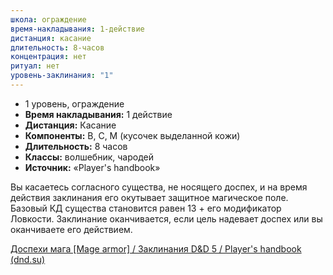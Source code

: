 ```yaml
---
школа: ограждение
время-накладывания: 1-действие
дистанция: касание
длительность: 8-часов
концентрация: нет
ритуал: нет
уровень-заклинания: "1"
---
```

- 1 уровень, ограждение
- **Время накладывания:** 1 действие
- **Дистанция:** Касание
- **Компоненты:** В, С, М (кусочек выделанной кожи)
- **Длительность:** 8 часов
- **Классы:** волшебник, чародей
- **Источник:** «Player's handbook»

Вы касаетесь согласного существа, не носящего доспех, и на время действия заклинания его окутывает защитное магическое поле. Базовый КД существа становится равен 13 + его модификатор Ловкости. Заклинание оканчивается, если цель надевает доспех или вы оканчиваете его действием.

[Доспехи мага [Mage armor] / Заклинания D&D 5 / Player's handbook (dnd.su)](https://dnd.su/spells/60-mage_armor/)